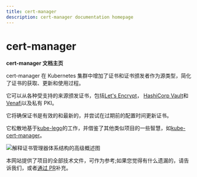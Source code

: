 ```yaml
---
title: cert-manager
description: cert-manager documentation homepage
---
```


# cert-manager

**cert-manager 文档主页**

cert-manager 在 Kubernetes 集群中增加了证书和证书颁发者作为源类型，简化了证书的获取、更新和使用过程。

它可以从各种受支持的来源颁发证书，包括[Let's Encrypt](https://letsencrypt.org)， [HashiCorp Vault](https://www.vaultproject.io)和[Venafi](https://www.venafi.com/)以及私有 PKI。

它将确保证书是有效的和最新的，并尝试在过期前的配置时间更新证书。

它松散地基于[kube-lego](https://github.com/jetstack/kube-lego)的工作，并借鉴了其他类似项目的一些智慧，如[kube-cert-manager](https://github.com/PalmStoneGames/kube-cert-manager)。

![解释证书管理器体系结构的高级概述图](/images/high-level-overview.svg)

本网站提供了项目的全部技术文件，可作为参考;如果您觉得有什么遗漏的，请告诉我们，或者[通过 PR](https://github.com/cert-manager/website/pulls)补充。
